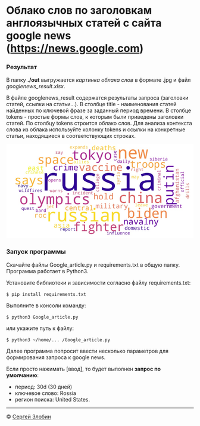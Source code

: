 # Облако слов по заголовкам англоязычных статей с сайта google news (https://news.google.com)

### Результат
В папку **./out** выгружается *картинка облака слов* в формате .jpg и файл *googlenews_result.xlsx*. 

В файле googlenews_result содержатся результаты запроса (заголовки статей, ссылки на статьи...). В столбце title - наименования статей найденных по ключевой фразе за заданный период времени. В столбце tokens - простые формы слов, к которым были приведены заголовки статей. По столбцу tokens строится облако слов.
Для анализа контекста слова из облака используйте колонку tokens и ссылки на конкретные статьи, находящиеся в соответствующих строках.

![alt text](top50_plasma.jpg "картинка облака слов")

### Запуск программы
Скачайте файлы Google_article.py и requirements.txt в общую папку. 
Программа работает в Python3.

Установите библиотеки и зависимости согласно файлу requirements.txt:
```
$ pip install requirements.txt
```

Выполните в консоли команду: 
```
$ python3 Google_article.py 
```
или укажите путь к файлу:
```
$ python3 ~/home/... /Google_article.py
```
Далее программа попросит ввести несколько параметров для формирования запроса к google news. 

Если просто нажимать [ввод], то будет выполнен **запрос по умолчанию**:

- период: 30d (30 дней)
- ключевое слово: Rossia
- регион поиска: United States.

---
© [Сергей Злобин](http://sz.pfolio.website.yandexcloud.net/)
